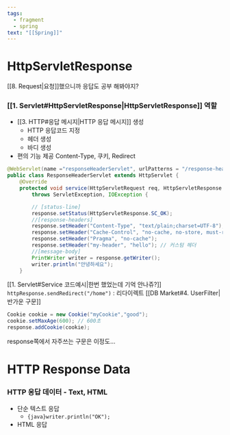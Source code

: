 ```yaml
---
tags:
  - fragment
  - spring
text: "[[Spring]]"
---
```

# HttpServletResponse
[[8. Request|요청]]했으니까 응답도 공부 해봐야지?
### [[1. Servlet#HttpServletResponse|HttpServletResponse]] 역할
- [[3. HTTP#응답 메시지|HTTP 응답 메시지]] 생성
	- HTTP 응답코드 지정
	- 헤더 생성
	- 바디 생성
- 편의 기능 제공
  Content-Type, 쿠키, Redirect

~~~java
@WebServlet(name ="responseHeaderServlet", urlPatterns = "/response-header")  
public class ResponseHeaderServlet extends HttpServlet {  
    @Override  
    protected void service(HttpServletRequest req, HttpServletResponse response) 
	    throws ServletException, IOException {

        // [status-line]  
        response.setStatus(HttpServletResponse.SC_OK);  
        //[response-headers]  
        response.setHeader("Content-Type", "text/plain;charset=UTF-8");  
        response.setHeader("Cache-Control", "no-cache, no-store, must-revalidate");  
        response.setHeader("Pragma", "no-cache");  
        response.setHeader("my-header", "hello"); // 커스텀 헤더  
	    //[message-body]
        PrintWriter writer = response.getWriter();  
        writer.println("안녕하세요");  
    }
~~~
[[1. Servlet#Service 코드예시|한번 했었는데 기억 안나쥬?]]
`httpResponse.sendRedirect("/home")`  : 리다이렉트 [[DB Market#4. UserFilter| 반가운 구문]]

~~~java title:"Cookie"
Cookie cookie = new Cookie("myCookie","good");
cookie.setMaxAge(600); // 600초
response.addCookie(cookie);
~~~

response쪽에서 자주쓰는 구문은 이정도...

# HTTP Response Data
### HTTP 응답 데이터 - Text, HTML
- 단순 텍스트 응답
	- `{java}writer.println("OK");`
- HTML 응답
